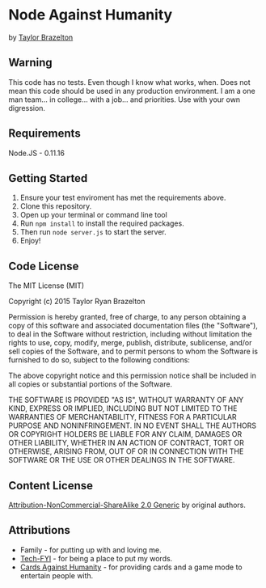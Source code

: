 # Node Against Humanity #

by [Taylor Brazelton](http://taylorbrazelton.com)

## Warning ##
This code has no tests. Even though I know what works, when. Does not mean this code should be used in any production environment. I am a one man team... in college... with a job... and priorities. Use with your own digression. 

## Requirements ##

Node.JS - 0.11.16

## Getting Started ##

1. Ensure your test enviroment has met the requirements above.
2. Clone this repository.
3. Open up your terminal or command line tool 
4. Run `npm install` to install the required packages.
5. Then run `node server.js` to start the server.
6. Enjoy!

## Code License ##

The MIT License (MIT)

Copyright (c) 2015 Taylor Ryan Brazelton

Permission is hereby granted, free of charge, to any person obtaining a copy
of this software and associated documentation files (the "Software"), to deal
in the Software without restriction, including without limitation the rights
to use, copy, modify, merge, publish, distribute, sublicense, and/or sell
copies of the Software, and to permit persons to whom the Software is
furnished to do so, subject to the following conditions:

The above copyright notice and this permission notice shall be included in all
copies or substantial portions of the Software.

THE SOFTWARE IS PROVIDED "AS IS", WITHOUT WARRANTY OF ANY KIND, EXPRESS OR
IMPLIED, INCLUDING BUT NOT LIMITED TO THE WARRANTIES OF MERCHANTABILITY,
FITNESS FOR A PARTICULAR PURPOSE AND NONINFRINGEMENT. IN NO EVENT SHALL THE
AUTHORS OR COPYRIGHT HOLDERS BE LIABLE FOR ANY CLAIM, DAMAGES OR OTHER
LIABILITY, WHETHER IN AN ACTION OF CONTRACT, TORT OR OTHERWISE, ARISING FROM,
OUT OF OR IN CONNECTION WITH THE SOFTWARE OR THE USE OR OTHER DEALINGS IN THE
SOFTWARE.

## Content License ##

[Attribution-NonCommercial-ShareAlike 2.0 Generic](http://creativecommons.org/licenses/by-nc-sa/2.0/) by original authors.

## Attributions ##

 + Family - for putting up with and loving me.
 + [Tech-FYI](http://tech-fyi.net) - for being a place to put my words.
 + [Cards Against Humanity](http://cardsagainsthumanity.com) - for providing cards and a game mode to entertain people with.
